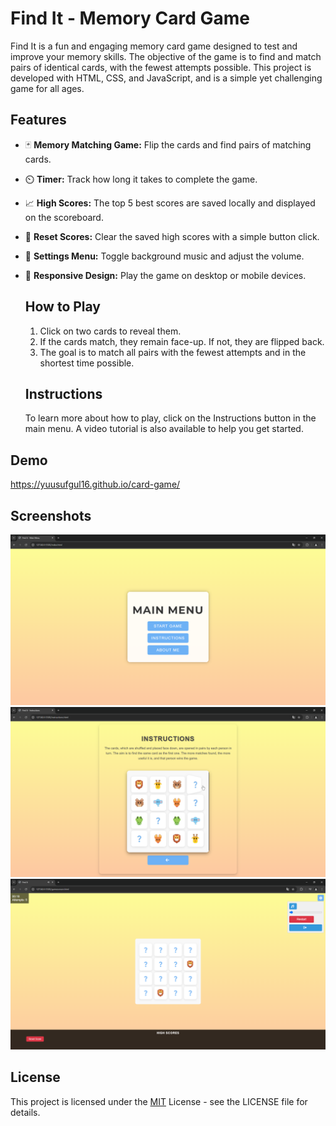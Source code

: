 
# Find It - Memory Card Game

Find It is a fun and engaging memory card game designed to test and improve your memory skills. The objective of the game is to find and match pairs of identical cards, with the fewest attempts possible. This project is developed with HTML, CSS, and JavaScript, and is a simple yet challenging game for all ages.


## Features

* 🃏 **Memory Matching Game:** Flip the cards and find pairs of matching cards.
* ⏲️ **Timer:** Track how long it takes to complete the game.
* 📈 **High Scores:** The top 5 best scores are saved locally and displayed on the scoreboard.
* 🔁 **Reset Scores:** Clear the saved high scores with a simple button click.
* 🎵 **Settings Menu:** Toggle background music and adjust the volume.
* 📱 **Responsive Design:** Play the game on desktop or mobile devices.

  ## How to Play
  1. Click on two cards to reveal them.
  2. If the cards match, they remain face-up. If not, they are flipped back.
  3. The goal is to match all pairs with the fewest attempts and in the shortest time possible.

  ## Instructions
  To learn more about how to play, click on the Instructions button in the main menu. A video tutorial is also available to help you get started.

## Demo
https://yuusufgul16.github.io/card-game/

## Screenshots
![](readme-images/mainmenu.PNG) 
![](readme-images/intro.PNG) 
![](readme-images/game.PNG) 

## License

This project is licensed under the [MIT](https://choosealicense.com/licenses/mit/) License - see the LICENSE file for details. 
